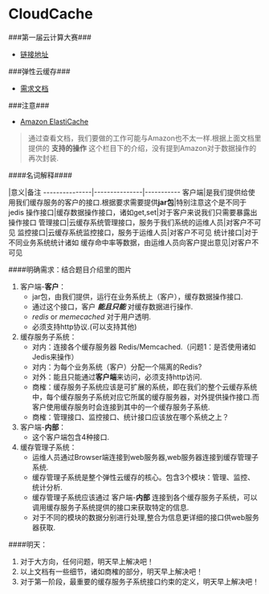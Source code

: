 CloudCache
==========

###第一届云计算大赛###
- [链接地址][1]

###弹性云缓存###
- [需求文档][2]

###注意###
- [Amazon ElastiCache][3]

> 通过查看文档，我们要做的工作可能与Amazon也不太一样.根据上面文档里提供的 **支持的操作** 这个栏目下的介绍，没有提到Amazon对于数据操作的再次封装.

####名词解释####

 |意义|备注
---------------|---------------|-----------
客户端|是我们提供给使用我们缓存服务的客户的接口.根据要求需要提供**jar包**|特别注意这个是不同于jedis
操作接口|缓存数据操作接口，诸如get,set|对于客户来说我们只需要暴露出操作接口
管理接口|云缓存系统管理接口，服务于我们系统的运维人员|对客户不可见
监控接口|云缓存系统监控接口，服务于运维人员|对客户不可见
统计接口|对于不同业务系统统计诸如 缓存命中率等数据，由运维人员向客户提出意见|对客户不可见

####明确需求：结合题目介绍里的图片
1. 客户端-**客户**：
	- jar包，由我们提供，运行在业务系统上（客户），缓存数据操作接口.
	- 通过这个接口，客户 ***能且只能*** 对缓存数据进行操作.
	- *redis* or *memecached* 对于用户透明.
	- 必须支持http协议.(可以支持其他)
2. 缓存服务子系统：
	- 对内：连接各个缓存服务器 Redis/Memcached.（问题1：是否使用诸如Jedis来操作）
	- 对内：为每个业务系统（客户）分配一个隔离的Redis?
	- 对外：能且只能通过**客户端**来访问，必须支持http访问.
	- 商榷：缓存服务子系统应该是可扩展的系统，即在我们的整个云缓存系统中，每个缓存服务子系统对应它所属的缓存服务器，对外提供操作接口.而客户使用缓存服务时会连接到其中的一个缓存服务子系统.
	- 商榷：管理接口、监控接口、统计接口应该放在哪个系统之上？
3. 客户端-**内部**：
	- 这个客户端包含4种接口.
3. 缓存管理子系统：
	- 运维人员通过Browser端连接到web服务器,web服务器连接到缓存管理子系统.
	- 缓存管理子系统是整个弹性云缓存的核心。包含3个模块：管理、监控、统计分析.
	- 缓存管理子系统应该通过 客户端-**内部** 连接到各个缓存服务子系统，可以调用缓存服务子系统提供的接口来获取特定的信息.
	- 对于不同的模块的数据分别进行处理,整合为信息更详细的接口供web服务器获取.

####明天：
1. 对于大方向，任何问题，明天早上解决吧！
2. 以上文档有一些细节，诸如商榷的部分，明天早上解决吧！
3. 对于第一阶段，最重要的缓存服务子系统接口约束的定义，明天早上解决吧！


[1]:https://cloud.seu.edu.cn/contest/ (第一届全国高校云计算创新应用大赛)
[2]:./doc/eCache.pdf (命题赛二说明)
[3]:http://docs.aws.amazon.com/zh_cn/AmazonElastiCache/latest/UserGuide/WhatIs.html (什么是Amazon ElastiCache)
